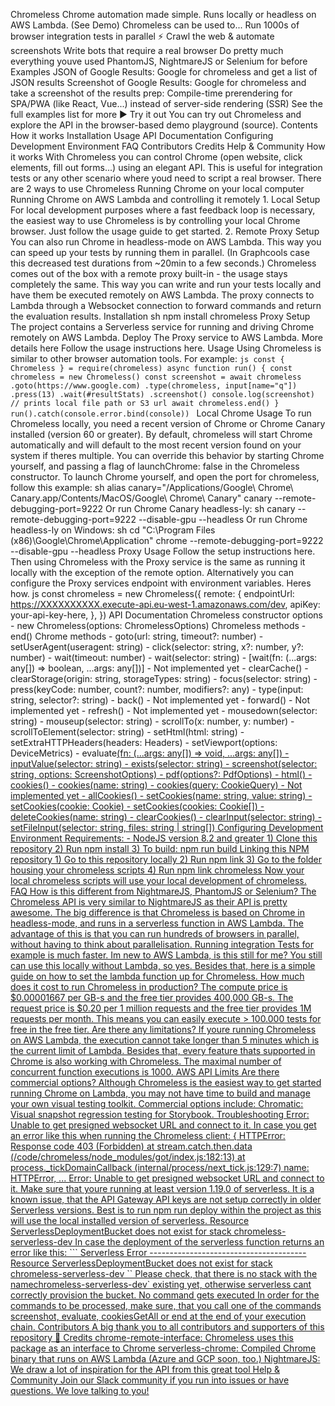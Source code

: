 Chromeless Chrome automation made simple. Runs locally or headless on AWS Lambda. (See Demo) Chromeless can be used to... Run 1000s of browser integration tests in parallel ⚡️ Crawl the web & automate screenshots Write bots that require a real browser Do pretty much everything youve used PhantomJS, NightmareJS or Selenium for before Examples JSON of Google Results: Google for chromeless and get a list of JSON results Screenshot of Google Results: Google for chromeless and take a screenshot of the results prep: Compile-time prerendering for SPA/PWA (like React, Vue...) instead of server-side rendering (SSR) See the full examples list for more ▶️ Try it out You can try out Chromeless and explore the API in the browser-based demo playground (source). Contents How it works Installation Usage API Documentation Configuring Development Environment FAQ Contributors Credits Help & Community How it works With Chromeless you can control Chrome (open website, click elements, fill out forms...) using an elegant API. This is useful for integration tests or any other scenario where youd need to script a real browser. There are 2 ways to use Chromeless Running Chrome on your local computer Running Chrome on AWS Lambda and controlling it remotely 1. Local Setup For local development purposes where a fast feedback loop is necessary, the easiest way to use Chromeless is by controlling your local Chrome browser. Just follow the usage guide to get started. 2. Remote Proxy Setup You can also run Chrome in headless-mode on AWS Lambda. This way you can speed up your tests by running them in parallel. (In Graphcools case this decreased test durations from ~20min to a few seconds.) Chromeless comes out of the box with a remote proxy built-in - the usage stays completely the same. This way you can write and run your tests locally and have them be executed remotely on AWS Lambda. The proxy connects to Lambda through a Websocket connection to forward commands and return the evaluation results. Installation sh npm install chromeless Proxy Setup The project contains a Serverless service for running and driving Chrome remotely on AWS Lambda. Deploy The Proxy service to AWS Lambda. More details here Follow the usage instructions here. Usage Using Chromeless is similar to other browser automation tools. For example: ```js const { Chromeless } = require(chromeless) async function run() { const chromeless = new Chromeless() const screenshot = await chromeless .goto(https://www.google.com) .type(chromeless, input[name="q"]) .press(13) .wait(#resultStats) .screenshot() console.log(screenshot) // prints local file path or S3 url await chromeless.end() } run().catch(console.error.bind(console)) ``` Local Chrome Usage To run Chromeless locally, you need a recent version of Chrome or Chrome Canary installed (version 60 or greater). By default, chromeless will start Chrome automatically and will default to the most recent version found on your system if theres multiple. You can override this behavior by starting Chrome yourself, and passing a flag of launchChrome: false in the Chromeless constructor. To launch Chrome yourself, and open the port for chromeless, follow this example: sh alias canary="/Applications/Google\ Chrome\ Canary.app/Contents/MacOS/Google\ Chrome\ Canary" canary --remote-debugging-port=9222 Or run Chrome Canary headless-ly: sh canary --remote-debugging-port=9222 --disable-gpu --headless Or run Chrome headless-ly on Windows: sh cd "C:\Program Files (x86)\Google\Chrome\Application" chrome --remote-debugging-port=9222 --disable-gpu --headless Proxy Usage Follow the setup instructions here. Then using Chromeless with the Proxy service is the same as running it locally with the exception of the remote option. Alternatively you can configure the Proxy services endpoint with environment variables. Heres how. js const chromeless = new Chromeless({ remote: { endpointUrl: https://XXXXXXXXXX.execute-api.eu-west-1.amazonaws.com/dev, apiKey: your-api-key-here, }, }) API Documentation Chromeless constructor options - new Chromeless(options: ChromelessOptions) Chromeless methods - end() Chrome methods - goto(url: string, timeout?: number) - setUserAgent(useragent: string) - click(selector: string, x?: number, y?: number) - wait(timeout: number) - wait(selector: string) - [wait(fn: (...args: any[]) => boolean, ...args: any[])] - Not implemented yet - clearCache() - clearStorage(origin: string, storageTypes: string) - focus(selector: string) - press(keyCode: number, count?: number, modifiers?: any) - type(input: string, selector?: string) - back() - Not implemented yet - forward() - Not implemented yet - refresh() - Not implemented yet - mousedown(selector: string) - mouseup(selector: string) - scrollTo(x: number, y: number) - scrollToElement(selector: string) - setHtml(html: string) - setExtraHTTPHeaders(headers: Headers) - setViewport(options: DeviceMetrics) - evaluate<U extends any>(fn: (...args: any[]) => void, ...args: any[]) - inputValue(selector: string) - exists(selector: string) - screenshot(selector: string, options: ScreenshotOptions) - pdf(options?: PdfOptions) - html() - cookies() - cookies(name: string) - cookies(query: CookieQuery) - Not implemented yet - allCookies() - setCookies(name: string, value: string) - setCookies(cookie: Cookie) - setCookies(cookies: Cookie[]) - deleteCookies(name: string) - clearCookies() - clearInput(selector: string) - setFileInput(selector: string, files: string | string[]) Configuring Development Environment Requirements: - NodeJS version 8.2 and greater 1) Clone this repository 2) Run npm install 3) To build: npm run build Linking this NPM repository 1) Go to this repository locally 2) Run npm link 3) Go to the folder housing your chromeless scripts 4) Run npm link chromeless Now your local chromeless scripts will use your local development of chromeless. FAQ How is this different from NightmareJS, PhantomJS or Selenium? The Chromeless API is very similar to NightmareJS as their API is pretty awesome. The big difference is that Chromeless is based on Chrome in headless-mode, and runs in a serverless function in AWS Lambda. The advantage of this is that you can run hundreds of browsers in parallel, without having to think about parallelisation. Running integration Tests for example is much faster. Im new to AWS Lambda, is this still for me? You still can use this locally without Lambda, so yes. Besides that, here is a simple guide on how to set the lambda function up for Chromeless. How much does it cost to run Chromeless in production? The compute price is $0.00001667 per GB-s and the free tier provides 400,000 GB-s. The request price is $0.20 per 1 million requests and the free tier provides 1M requests per month. This means you can easily execute > 100.000 tests for free in the free tier. Are there any limitations? If youre running Chromeless on AWS Lambda, the execution cannot take longer than 5 minutes which is the current limit of Lambda. Besides that, every feature thats supported in Chrome is also working with Chromeless. The maximal number of concurrent function executions is 1000. AWS API Limits Are there commercial options? Although Chromeless is the easiest way to get started running Chrome on Lambda, you may not have time to build and manage your own visual testing toolkit. Commercial options include: Chromatic: Visual snapshot regression testing for Storybook. Troubleshooting Error: Unable to get presigned websocket URL and connect to it. In case you get an error like this when running the Chromeless client: { HTTPError: Response code 403 (Forbidden) at stream.catch.then.data (/code/chromeless/node_modules/got/index.js:182:13) at process._tickDomainCallback (internal/process/next_tick.js:129:7) name: HTTPError, ... Error: Unable to get presigned websocket URL and connect to it. Make sure that youre running at least version 1.19.0 of serverless. It is a known issue, that the API Gateway API keys are not setup correctly in older Serverless versions. Best is to run npm run deploy within the project as this will use the local installed version of serverless. Resource ServerlessDeploymentBucket does not exist for stack chromeless-serverless-dev In case the deployment of the serverless function returns an error like this: ``` Serverless Error --------------------------------------- Resource ServerlessDeploymentBucket does not exist for stack chromeless-serverless-dev `` Please check, that there is no stack with the namechromeless-serverless-dev` existing yet, otherwise serverless cant correctly provision the bucket. No command gets executed In order for the commands to be processed, make sure, that you call one of the commands screenshot, evaluate, cookiesGetAll or end at the end of your execution chain. Contributors A big thank you to all contributors and supporters of this repository 💚 Credits chrome-remote-interface: Chromeless uses this package as an interface to Chrome serverless-chrome: Compiled Chrome binary that runs on AWS Lambda (Azure and GCP soon, too.) NightmareJS: We draw a lot of inspiration for the API from this great tool Help & Community Join our Slack community if you run into issues or have questions. We love talking to you!